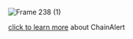![Frame 238 (1)](https://user-images.githubusercontent.com/1287098/144083262-2f90a537-eaa4-4be4-b451-e66661a113a6.png)

[click to learn more](https://github.com/checkmarx/chainalert-github-action) about ChainAlert
